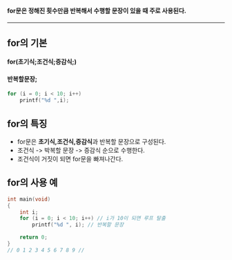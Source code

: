 #### for문은 정해진 횟수만큼 반복해서 수행할 문장이 있을 때 주로 사용된다. ####
____

## for의 기본 ##
#### for(초기식;조건식;증감식;)
#### 반복할문장; 
```c
for (i = 0; i < 10; i++)
	printf("%d ",i);
```

## for의 특징 ##

- for문은 **초기식,조건식,증감식**과 반복할 문장으로 구성된다.
- 조건식 -> 박복할 문장 -> 증감식 순으로 수행한다.
- 조건식이 거짓이 되면 for문을 빠져나간다.

## for의 사용 예 ##
```c
int main(void)
{
	int i;
	for (i = 0; i < 10; i++) // i가 10이 되면 루프 탈출
		printf("%d ", i); // 반복할 문장

	return 0;
}
// 0 1 2 3 4 5 6 7 8 9 //
```